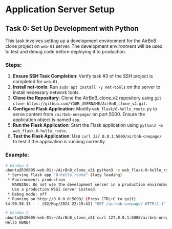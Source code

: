 # Application Server Setup

## Task 0: Set Up Development with Python

This task involves setting up a development environment for the AirBnB clone project on `web-01` server. The development environment will be used to test and debug code before deploying it to production.

### Steps:

1. **Ensure SSH Task Completion**: Verify task #3 of the SSH project is completed for `web-01`.
2. **Install net-tools**: Run `sudo apt install -y net-tools` on the server to install necessary network tools.
3. **Clone the Repository**: Clone the AirBnB_clone_v2 repository using `git clone https://github.com/YOUR_USERNAME/AirBnB_clone_v2.git`.
4. **Configure Flask Application**: Modify `web_flask/0-hello_route.py` to serve content from `/airbnb-onepage/` on port 5000. Ensure the application object is named `app`.
5. **Run the Flask Application**: Start the Flask application using `python3 -m web_flask.0-hello_route`.
6. **Test the Flask Application**: Use `curl 127.0.0.1:5000/airbnb-onepage/` to test if the application is running correctly.

### Example:

```bash
# Window 1
ubuntu@530605-web-01:~/AirBnB_clone_v2$ python3 -m web_flask.0-hello_route
 * Serving Flask app "0-hello_route" (lazy loading)
 * Environment: production
   WARNING: Do not use the development server in a production environment.
   Use a production WSGI server instead.
 * Debug mode: off
 * Running on http://0.0.0.0:5000/ (Press CTRL+C to quit)
54.90.58.13 - - [02/May/2024 22:19:42] "GET /airbnb-onepage/ HTTP/1.1" 200 -

# Window 2
ubuntu@530605-web-01:~/AirBnB_clone_v2$ curl 127.0.0.1:5000/airbnb-onepage/
Hello HBNB!
